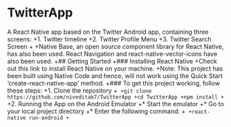 # TwitterApp
A React Native app based on the Twitter Android app, containing three screens:
 +1.	Twitter timeline
 +2.	Twitter Profile Menu
 +3.	Twitter Search Screen
 +
 +Native Base, an open source component library for React Native, has also been used. React Navigation and react-native-vector-icons have also been used.
 +## Getting Started
 +### Installing React Native
 +Check out this link to install React Native on your machine. 
 +Note: This project has been built using Native Code and hence, will not work using the Quick Start ‘create-react-native-app’ method.
 +### To get this project working, follow these steps:
 +1.	Clone the repository
 +```
 +git clone https://github.com/niveditak7/TwitterApp
 +cd TwitterApp
 +npm install
 +```
 +2.	Running the App on the Android Emulator
 +*	Start the emulator
 +* Go to your local project directory
 +* Enter the following command:
 +```
 +react-native run-android
 +```